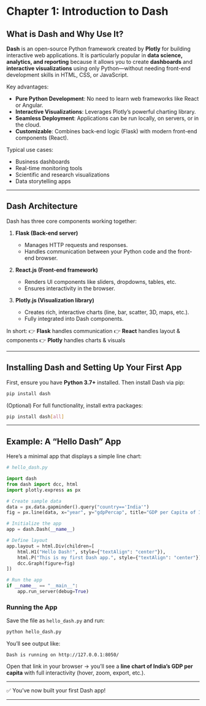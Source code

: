 # Chapter 1: Introduction to Dash

## What is Dash and Why Use It?

**Dash** is an open-source Python framework created by **Plotly** for building interactive web applications.
It is particularly popular in **data science, analytics, and reporting** because it allows you to create **dashboards** and **interactive visualizations** using only Python—without needing front-end development skills in HTML, CSS, or JavaScript.

Key advantages:

* **Pure Python Development**: No need to learn web frameworks like React or Angular.
* **Interactive Visualizations**: Leverages Plotly’s powerful charting library.
* **Seamless Deployment**: Applications can be run locally, on servers, or in the cloud.
* **Customizable**: Combines back-end logic (Flask) with modern front-end components (React).

Typical use cases:

* Business dashboards
* Real-time monitoring tools
* Scientific and research visualizations
* Data storytelling apps

---

## Dash Architecture

Dash has three core components working together:

1. **Flask (Back-end server)**

   * Manages HTTP requests and responses.
   * Handles communication between your Python code and the front-end browser.

2. **React.js (Front-end framework)**

   * Renders UI components like sliders, dropdowns, tables, etc.
   * Ensures interactivity in the browser.

3. **Plotly.js (Visualization library)**

   * Creates rich, interactive charts (line, bar, scatter, 3D, maps, etc.).
   * Fully integrated into Dash components.

In short:
👉 **Flask** handles communication
👉 **React** handles layout & components
👉 **Plotly** handles charts & visuals

---

## Installing Dash and Setting Up Your First App

First, ensure you have **Python 3.7+** installed. Then install Dash via pip:

```bash
pip install dash
```

(Optional) For full functionality, install extra packages:

```bash
pip install dash[all]
```

---

## Example: A “Hello Dash” App

Here’s a minimal app that displays a simple line chart:

```python
# hello_dash.py

import dash
from dash import dcc, html
import plotly.express as px

# Create sample data
data = px.data.gapminder().query("country=='India'")
fig = px.line(data, x="year", y="gdpPercap", title="GDP per Capita of India")

# Initialize the app
app = dash.Dash(__name__)

# Define layout
app.layout = html.Div(children=[
    html.H1("Hello Dash!", style={"textAlign": "center"}),
    html.P("This is my first Dash app.", style={"textAlign": "center"}),
    dcc.Graph(figure=fig)
])

# Run the app
if __name__ == "__main__":
    app.run_server(debug=True)
```

### Running the App

Save the file as `hello_dash.py` and run:

```bash
python hello_dash.py
```

You’ll see output like:

```
Dash is running on http://127.0.0.1:8050/
```

Open that link in your browser → you’ll see a **line chart of India’s GDP per capita** with full interactivity (hover, zoom, export, etc.).

---

✅ You’ve now built your first Dash app!

---
